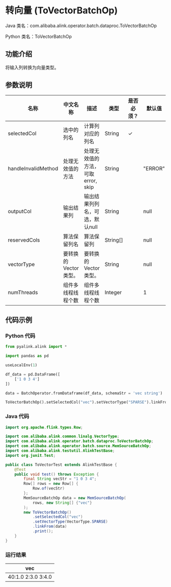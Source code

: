 # 转向量 (ToVectorBatchOp)
Java 类名：com.alibaba.alink.operator.batch.dataproc.ToVectorBatchOp

Python 类名：ToVectorBatchOp


## 功能介绍
将输入列转换为向量类型。

## 参数说明

| 名称 | 中文名称 | 描述 | 类型 | 是否必须？ | 默认值 |
| --- | --- | --- | --- | --- | --- |
| selectedCol | 选中的列名 | 计算列对应的列名 | String | ✓ |  |
| handleInvalidMethod | 处理无效值的方法 | 处理无效值的方法，可取 error, skip | String |  | "ERROR" |
| outputCol | 输出结果列 | 输出结果列列名，可选，默认null | String |  | null |
| reservedCols | 算法保留列名 | 算法保留列 | String[] |  | null |
| vectorType | 要转换的Vector类型。 | 要转换的Vector类型。 | String |  | null |
| numThreads | 组件多线程线程个数 | 组件多线程线程个数 | Integer |  | 1 |


## 代码示例
### Python 代码
```python
from pyalink.alink import *

import pandas as pd

useLocalEnv(1)

df_data = pd.DataFrame([
    ['1 0 3 4']
])

data = BatchOperator.fromDataframe(df_data, schemaStr = 'vec string')

ToVectorBatchOp().setSelectedCol("vec").setVectorType("SPARSE").linkFrom(data).print()

```
### Java 代码
```java
import org.apache.flink.types.Row;

import com.alibaba.alink.common.linalg.VectorType;
import com.alibaba.alink.operator.batch.dataproc.ToVectorBatchOp;
import com.alibaba.alink.operator.batch.source.MemSourceBatchOp;
import com.alibaba.alink.testutil.AlinkTestBase;
import org.junit.Test;

public class ToVectorTest extends AlinkTestBase {
	@Test
	public void test() throws Exception {
		final String vecStr = "1 0 3 4";
		Row[] rows = new Row[] {
			Row.of(vecStr)
		};
		MemSourceBatchOp data = new MemSourceBatchOp(
			rows, new String[] {"vec"}
		);
		new ToVectorBatchOp()
			.setSelectedCol("vec")
			.setVectorType(VectorType.SPARSE)
			.linkFrom(data)
			.print();
	}
}
```

### 运行结果

| vec                  |
|----------------------|
| $4$0:1.0 2:3.0 3:4.0 |
